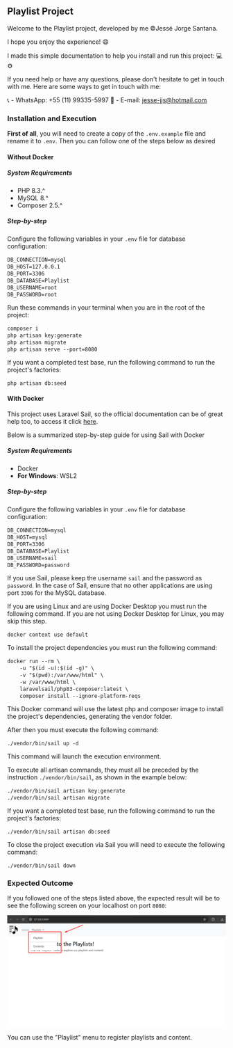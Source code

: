 ## Playlist Project

Welcome to the Playlist project, developed by me ©Jessé Jorge Santana.

I hope you enjoy the experience! :smile:

I made this simple documentation to help you install and run this project: :computer: :gear:

If you need help or have any questions, please don't hesitate to get in touch with me. Here are some ways to get in touch with me:

📞 - WhatsApp: +55 (11) 99335-5997
📧 - E-mail: jesse-jjs@hotmail.com

### Installation and Execution

**First of all**, you will need to create a copy of the `.env.example` file and rename it to `.env`.
Then you can follow one of the steps below as desired

#### Without Docker

##### System Requirements

* PHP 8.3.^
* MySQL 8.^
* Composer 2.5.^

##### Step-by-step

Configure the following variables in your `.env` file for database configuration:

```
DB_CONNECTION=mysql
DB_HOST=127.0.0.1
DB_PORT=3306
DB_DATABASE=Playlist
DB_USERNAME=root
DB_PASSWORD=root
```
Run these commands in your terminal when you are in the root of the project:

```
composer i
php artisan key:generate
php artisan migrate
php artisan serve --port=8080
```
If you want a completed test base, run the following command to run the project's factories:

```
php artisan db:seed
```
#### With Docker
This project uses Laravel Sail, so the official documentation can be of great help too, to access it click <a href="https://laravel.com/docs/10.x/sail">here</a>.

Below is a summarized step-by-step guide for using Sail with Docker
##### System Requirements
* Docker
* **For Windows**: WSL2

##### Step-by-step
Configure the following variables in your `.env` file for database configuration:

```
DB_CONNECTION=mysql
DB_HOST=mysql
DB_PORT=3306
DB_DATABASE=Playlist
DB_USERNAME=sail
DB_PASSWORD=password
```
If you use Sail, please keep the username `sail` and the password as `password`. In the case of Sail, ensure that no other applications are using port `3306` for the MySQL database.

If you are using Linux and are using Docker Desktop you must run the following command. If you are not using Docker Desktop for Linux, you may skip this step.
```
docker context use default
```
To install the project dependencies you must run the following command:
```
docker run --rm \
    -u "$(id -u):$(id -g)" \
    -v "$(pwd):/var/www/html" \
    -w /var/www/html \
    laravelsail/php83-composer:latest \
    composer install --ignore-platform-reqs
```
This Docker command will use the latest php and composer image to install the project's dependencies, generating the vendor folder.

After then you must execute the following command:
```
./vendor/bin/sail up -d
```
This command will launch the execution environment.

To execute all artisan commands, they must all be preceded by the instruction `./vendor/bin/sail`, as shown in the example below:
```
./vendor/bin/sail artisan key:generate
./vendor/bin/sail artisan migrate
```
If you want a completed test base, run the following command to run the project's factories:

```
./vendor/bin/sail artisan db:seed
```

To close the project execution via Sail you will need to execute the following command:
```
./vendor/bin/sail down
```

### Expected Outcome

If you followed one of the steps listed above, the expected result will be to see the following screen on your localhost on port `8080`:

![Alt text](image.png)

You can use the "Playlist" menu to register playlists and content.